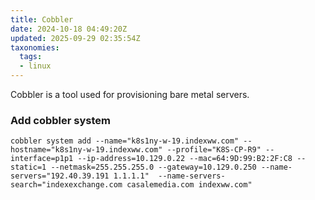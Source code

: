 ```yaml
---
title: Cobbler
date: 2024-10-18 04:49:20Z
updated: 2025-09-29 02:35:54Z
taxonomies:
  tags:
  - linux
---
```


Cobbler is a tool used for provisioning bare metal servers.

### Add cobbler system

```
cobbler system add --name="k8s1ny-w-19.indexww.com" --hostname="k8s1ny-w-19.indexww.com" --profile="K8S-CP-R9" --interface=p1p1 --ip-address=10.129.0.22 --mac=64:9D:99:B2:2F:C8 --static=1 --netmask=255.255.255.0 --gateway=10.129.0.250 --name-servers="192.40.39.191 1.1.1.1"  --name-servers-search="indexexchange.com casalemedia.com indexww.com"
```
